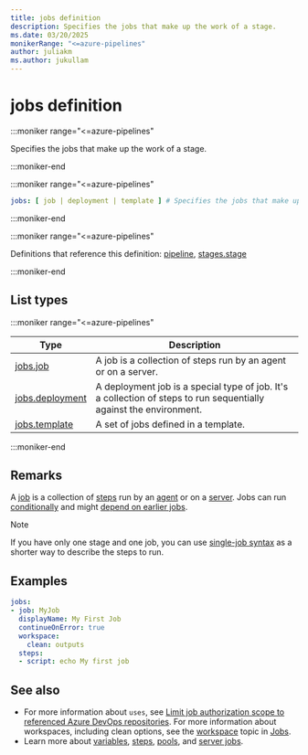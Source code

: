 ```yaml
---
title: jobs definition
description: Specifies the jobs that make up the work of a stage.
ms.date: 03/20/2025
monikerRange: "<=azure-pipelines"
author: juliakm
ms.author: jukullam
---
```


# jobs definition

<!-- :::description::: -->
:::moniker range="<=azure-pipelines"

<!-- :::editable-content name="description"::: -->
Specifies the jobs that make up the work of a stage.
<!-- :::editable-content-end::: -->

:::moniker-end

<!-- :::description-end::: -->

<!-- :::syntax::: -->
:::moniker range="<=azure-pipelines"

```yaml
jobs: [ job | deployment | template ] # Specifies the jobs that make up the work of a stage.
```

:::moniker-end

<!-- :::syntax-end::: -->

<!-- :::parents::: -->
:::moniker range="<=azure-pipelines"

Definitions that reference this definition: [pipeline](pipeline.md), [stages.stage](stages-stage.md)

:::moniker-end

<!-- :::parents-end::: -->

## List types

<!-- :::list-types::: -->
:::moniker range="<=azure-pipelines"

| Type | Description |
|---|---|
| [jobs.job](jobs-job.md) | A job is a collection of steps run by an agent or on a server. |
| [jobs.deployment](jobs-deployment.md) | A deployment job is a special type of job. It's a collection of steps to run sequentially against the environment. |
| [jobs.template](jobs-template.md) | A set of jobs defined in a template. |

:::moniker-end

<!-- :::list-types-end::: -->

<!-- :::remarks::: -->
<!-- :::editable-content name="remarks"::: -->
## Remarks

A [job](/azure/devops/pipelines/process/phases) is a collection of [steps](steps.md) run by an [agent](/azure/devops/pipelines/agents/agents) or on a [server](/azure/devops/pipelines/process/phases#server-jobs). Jobs can run [conditionally](/azure/devops/pipelines/process/phases#conditions) and  might [depend on earlier jobs](/azure/devops/pipelines/process/phases#dependencies).

> [!NOTE]
> If you have only one stage and one job, you can use [single-job syntax](/azure/devops/pipelines/process/phases) as a shorter way to describe the steps to run.
<!-- :::editable-content-end::: -->
<!-- :::remarks-end::: -->

<!-- :::examples::: -->
<!-- :::editable-content name="examples"::: -->
## Examples

```yaml
jobs:
- job: MyJob
  displayName: My First Job
  continueOnError: true
  workspace:
    clean: outputs
  steps:
  - script: echo My first job
```
<!-- :::editable-content-end::: -->
<!-- :::examples-end::: -->

<!-- :::see-also::: -->
<!-- :::editable-content name="seeAlso"::: -->
## See also

- For more information about `uses`, see [Limit job authorization scope to referenced Azure DevOps repositories](/azure/devops/pipelines/repos/azure-repos-git#limit-job-authorization-scope-to-referenced-azure-devops-repositories). For more information about workspaces, including clean options, see the [workspace](/azure/devops/pipelines/process/phases#workspace) topic in [Jobs](/azure/devops/pipelines/process/phases).
- Learn more about [variables](/azure/devops/pipelines/process/variables), [steps](steps.md), [pools](pool.md), and [server jobs](/azure/devops/pipelines/process/phases#server).
<!-- :::editable-content-end::: -->
<!-- :::see-also-end::: -->